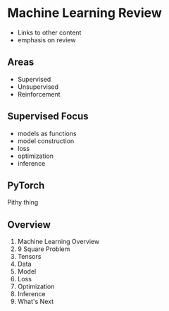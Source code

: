 # Machine Learning Review
- Links to other content
- emphasis on review

## Areas
- Supervised
- Unsupervised
- Reinforcement

## Supervised Focus
- models as functions
- model construction
- loss
- optimization
- inference

## PyTorch
Pithy thing

## Overview
1. Machine Learning Overview
2. 9 Square Problem
3. Tensors
4. Data
5. Model
6. Loss
7. Optimization
8. Inference
9. What's Next
